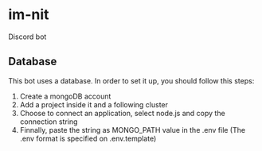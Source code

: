 # im-nit
Discord bot

## Database
This bot uses a database. In order to set it up, you should follow this steps:

1. Create a mongoDB account
2. Add a project inside it and a following cluster
3. Choose to connect an application, select node.js and copy the connection string
4. Finnally, paste the string as MONGO_PATH value in the .env file (The .env format is specified on .env.template)